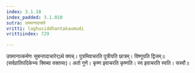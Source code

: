 ```yaml
---
index: 3.1.10
index_padded: 3.1.010
sutra: उपमानादाचारे
vritti: laghusiddhantakaumudi
vrittiindex: 729

---
```

उपमानात्कर्मणः सुबन्तादाचारेर्ऽथे क्यच्। पुत्रमिवाचरति पुत्रीयति छात्रम्। विष्णूयति द्विजम्॥ (सर्वप्रातिपदिकेभ्यः क्विब्वा वक्तव्यः)। अतो गुणे। कृष्ण इवाचरति कृष्णति। स्व इवाचरति स्वति। सस्वौ॥